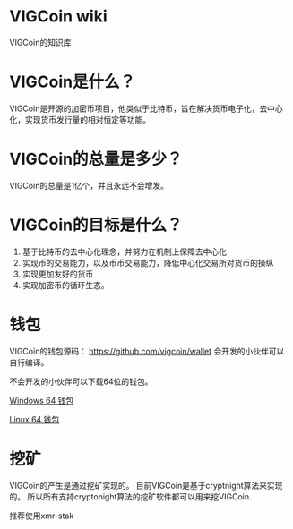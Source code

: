 # VIGCoin wiki
VIGCoin的知识库

# VIGCoin是什么？

VIGCoin是开源的加密币项目，他类似于比特币，旨在解决货币电子化，去中心化，实现货币发行量的相对恒定等功能。

# VIGCoin的总量是多少？

VIGCoin的总量是1亿个，并且永远不会增发。

# VIGCoin的目标是什么？

1. 基于比特币的去中心化理念，并努力在机制上保障去中心化
2. 实现币的交易能力，以及币币交易能力，降低中心化交易所对货币的操纵
3. 实现更加友好的货币
4. 实现加密币的循环生态。

# 钱包

VIGCoin的钱包源码：
https://github.com/vigcoin/wallet
会开发的小伙伴可以自行编译。

不会开发的小伙伴可以下载64位的钱包。

[Windows 64 钱包](https://github.com/vigcoin/wallet/releases/download/1.0.0-a1/vigcoin-windows-64.zip)


[Linux 64 钱包](https://github.com/vigcoin/wallet/releases/download/1.0.0-a1/vigcoin-linux-64.zip)


# 挖矿

VIGCoin的产生是通过挖矿实现的。
目前VIGCoin是基于cryptnight算法来实现的。
所以所有支持cryptonight算法的挖矿软件都可以用来挖VIGCoin.

推荐使用xmr-stak

